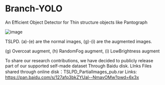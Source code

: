 # Branch-YOLO
An Efficient Object Detector for Thin structure objects like Pantograph


![image](https://github.com/user-attachments/assets/d931d35a-c8bd-418f-b2ce-aacbb41aa97d)


TSLPD. (a)-(e) are the normal images, (g)-(i) are the augmented images. 

(g) Overcoat augment, (h) RandomFog augment, (i) LowBrightness augment


To share our research contributions, we have decided to publicly release part of our supported self-made dataset Through Baidu disk. LInks 
Files shared through online disk：TSLPD_PartialImages_pub.rar
Links: https://pan.baidu.com/s/127afp3bkZYUal--NmavOMw?pwd=6x3x

